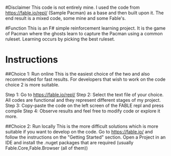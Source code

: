 #Disclaimer
This code is not entirely mine. I used the code from https://fable.io/repl/ (Sample Pacman)
as a base and then built upon it. The end result is a mixed code, some mine and some Fable's. 

#Function
This is an F# simple reinforcement learning project. It is the game of Pacman
where the ghosts learn to capture the Pacman using a common ruleset. Learning occurs by picking the best ruleset.

# Instructions

##Choice 1: Run online
This is the easiest choice of the two and also recommended for fast results. For developers that wish to work on the code choice 2
is more suitable.

Step 1: Go to https://fable.io/repl/
Step 2: Select the text file of your choice. All codes are functional and they represent different stages of my project.
Step 3: Copy-paste the code on the left screen of the FABLE repl and press compile
Step 4: Observe results and feel free to modify code or explore it more. 

##Choice 2: Run locally
This is the more difficult solutions which is more suitable if you want to develop on the code.
Go to https://fable.io/ and follow the instructions on the "Getting Started" section.
Open a Project in an IDE and install the .nuget packages that are required (usually Fable.Core,Fable.Browser (all of them))
